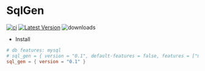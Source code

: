 # SqlGen &emsp;
[![ci](https://github.com/cargo-crates/sql_gen/workflows/Rust/badge.svg)](https://github.com/cargo-crates/sql_gen/actions)
[![Latest Version]][crates.io]
![downloads](https://img.shields.io/crates/d/sql_gen.svg?style=flat-square)

[Latest Version]: https://img.shields.io/crates/v/sql_gen.svg
[crates.io]: https://crates.io/crates/sql_gen

* Install
```Cargo.toml
# db features: mysql
# sql_gen = { version = "0.1", default-features = false, features = ["mysql"]} # default feature: mysql
sql_gen = { version = "0.1" }
```
